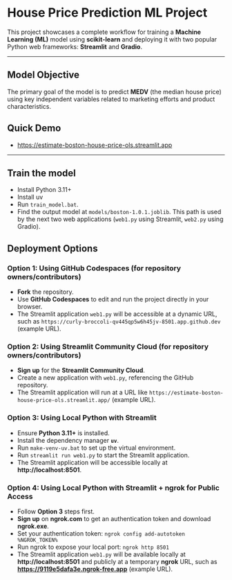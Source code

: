 # House Price Prediction ML Project

This project showcases a complete workflow for training a **Machine Learning (ML)** model using **scikit-learn** and deploying it with two popular Python web frameworks: **Streamlit** and **Gradio**.

___

## Model Objective

The primary goal of the model is to predict **MEDV** (the median house price) using key independent variables related to marketing efforts and product characteristics.

## Quick Demo
* https://estimate-boston-house-price-ols.streamlit.app
___

## Train the model
* Install Python 3.11+
* Install uv
* Run `train_model.bat`.
* Find the output model at `models/boston-1.0.1.joblib`. This path is used by the next two web applications (`web1.py` using Streamlit, `web2.py` using Gradio).

## Deployment Options

### Option 1: Using GitHub Codespaces (for repository owners/contributors)
* **Fork** the repository.
* Use **GitHub Codespaces** to edit and run the project directly in your browser.
* The Streamlit application `web1.py` will be accessible at a dynamic URL, such as `https://curly-broccoli-qv445qp5w6h45jv-8501.app.github.dev` (example URL).

### Option 2: Using Streamlit Community Cloud (for repository owners/contributors)
* **Sign up** for the **Streamlit Community Cloud**.
* Create a new application with `web1.py`, referencing the GitHub repository.
* The Streamlit application will run at a URL like `https://estimate-boston-house-price-ols.streamlit.app/` (example URL).

### Option 3: Using Local Python with Streamlit
* Ensure **Python 3.11+** is installed.
* Install the dependency manager **`uv`**.
* Run `make-venv-uv.bat` to set up the virtual environment.
* Run `streamlit run web1.py` to start the Streamlit application.
* The Streamlit application will be accessible locally at **http://localhost:8501**.

### Option 4: Using Local Python with Streamlit + ngrok for Public Access
* Follow **Option 3** steps first.
* **Sign up** on **ngrok.com** to get an authentication token and download **ngrok.exe**.
* Set your authentication token: `ngrok config add-autotoken %NGROK_TOKEN%`
* Run ngrok to expose your local port: `ngrok http 8501`
* The Streamlit application `web1.py` will be available locally at **http://localhost:8501** and publicly at a temporary **ngrok** URL, such as **https://9119e5dafa3e.ngrok-free.app** (example URL).
